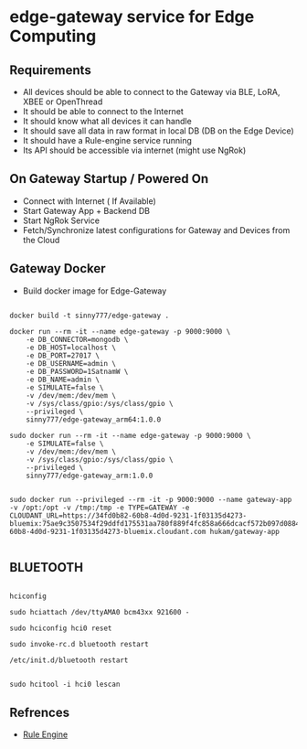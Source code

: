 
# edge-gateway service for Edge Computing

## Requirements

- All devices should be able to connect to the Gateway via BLE, LoRA, XBEE or OpenThread
- It should be able to connect to the Internet
- It should know what all devices it can handle
- It should save all data in raw format in local DB (DB on the Edge Device)
- It should have a Rule-engine service running
- Its API should be accessible via internet (might use NgRok)

## On Gateway Startup / Powered On

- Connect with Internet ( If Available)
- Start Gateway App + Backend DB
- Start NgRok Service 
- Fetch/Synchronize latest configurations for Gateway and Devices from the Cloud

## Gateway Docker

- Build docker image for Edge-Gateway

```

docker build -t sinny777/edge-gateway .

docker run --rm -it --name edge-gateway -p 9000:9000 \
    -e DB_CONNECTOR=mongodb \
    -e DB_HOST=localhost \
    -e DB_PORT=27017 \
    -e DB_USERNAME=admin \
    -e DB_PASSWORD=1SatnamW \
    -e DB_NAME=admin \
    -e SIMULATE=false \
    -v /dev/mem:/dev/mem \
    -v /sys/class/gpio:/sys/class/gpio \
    --privileged \
    sinny777/edge-gateway_arm64:1.0.0

sudo docker run --rm -it --name edge-gateway -p 9000:9000 \
    -e SIMULATE=false \
    -v /dev/mem:/dev/mem \
    -v /sys/class/gpio:/sys/class/gpio \
    --privileged \
    sinny777/edge-gateway_arm:1.0.0


sudo docker run --privileged --rm -it -p 9000:9000 --name gateway-app -v /opt:/opt -v /tmp:/tmp -e TYPE=GATEWAY -e CLOUDANT_URL=https://34fd0b82-60b8-4d0d-9231-1f03135d4273-bluemix:75ae9c3507534f29ddfd175531aa780f889f4fc858a666dcacf572b097d08849@34fd0b82-60b8-4d0d-9231-1f03135d4273-bluemix.cloudant.com hukam/gateway-app
    
```

## BLUETOOTH

```

hciconfig

sudo hciattach /dev/ttyAMA0 bcm43xx 921600 -

sudo hciconfig hci0 reset

sudo invoke-rc.d bluetooth restart

/etc/init.d/bluetooth restart


sudo hcitool -i hci0 lescan

```


## Refrences

- [Rule Engine](https://github.com/cachecontrol/json-rules-engine)